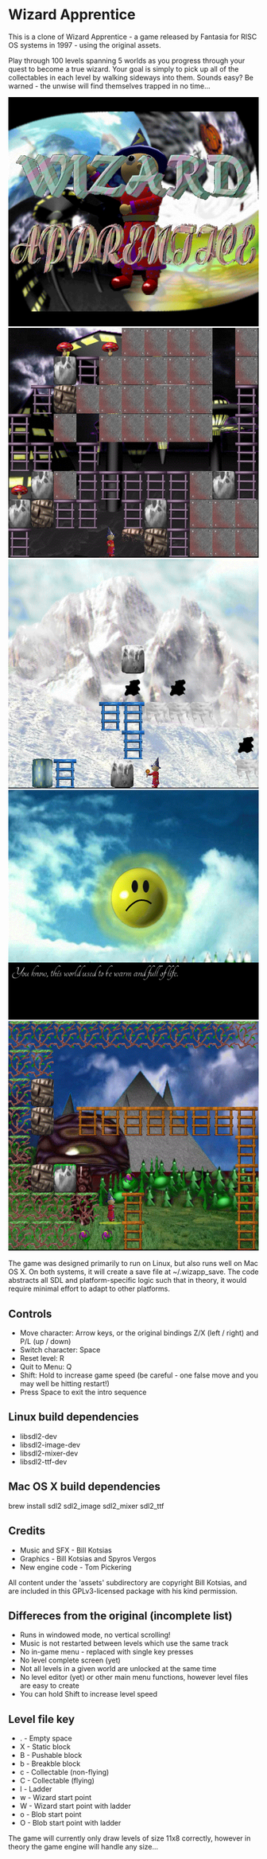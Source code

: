# Wizard Apprentice

This is a clone of Wizard Apprentice - a game released by Fantasia for RISC OS systems in 1997 - using the original assets.

Play through 100 levels spanning 5 worlds as you progress through your quest to become a true wizard. Your goal is simply to pick up all of the collectables in each level by walking sideways into them. Sounds easy? Be warned - the unwise will find themselves trapped in no time...


![Screenshot 0](screenshots/00.png)
![Screenshot 1](screenshots/01.png)
![Screenshot 2](screenshots/02.png)
![Screenshot 3](screenshots/03.png)
![Screenshot 4](screenshots/04.png)

The game was designed primarily to run on Linux, but also runs well on Mac OS X. On both systems, it will create a save file at ~/.wizapp_save. The code abstracts all SDL and platform-specific logic such that in theory, it would require minimal effort to adapt to other platforms.

## Controls
* Move character: Arrow keys, or the original bindings Z/X (left / right) and P/L (up / down)
* Switch character: Space
* Reset level: R
* Quit to Menu: Q
* Shift: Hold to increase game speed (be careful - one false move and you may well be hitting restart!)
* Press Space to exit the intro sequence

## Linux build dependencies
* libsdl2-dev
* libsdl2-image-dev
* libsdl2-mixer-dev
* libsdl2-ttf-dev

## Mac OS X build dependencies
brew install sdl2 sdl2_image sdl2_mixer sdl2_ttf

## Credits
* Music and SFX - Bill Kotsias
* Graphics - Bill Kotsias and Spyros Vergos
* New engine code - Tom Pickering

All content under the 'assets' subdirectory are copyright Bill Kotsias, and are included in this GPLv3-licensed package with his kind permission.

## Differeces from the original (incomplete list)
* Runs in windowed mode, no vertical scrolling!
* Music is not restarted between levels which use the same track
* No in-game menu - replaced with single key presses
* No level complete screen (yet)
* Not all levels in a given world are unlocked at the same time
* No level editor (yet) or other main menu functions, however level files are easy to create
* You can hold Shift to increase level speed

## Level file key
* . - Empty space
* X - Static block
* B - Pushable block
* b - Breakble block
* c - Collectable (non-flying)
* C - Collectable (flying)
* l - Ladder
* w - Wizard start point
* W - Wizard start point with ladder
* o - Blob start point
* O - Blob start point with ladder

The game will currently only draw levels of size 11x8 correctly, however in theory the game engine will handle any size...
